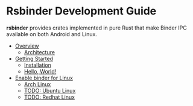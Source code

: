 # **Rsbinder** Development Guide

**rsbinder** provides crates implemented in pure Rust that make Binder IPC available on both Android and Linux.

- [Overview](./overview.md)
    - [Architecture](./architecture.md)
- [Getting Started](./getting-started.md)
    - [Installation](./installation.md)
    - [Hello, World!](./hello-world.md)
- [Enable binder for Linux](./enable-binder-for-linux.md)
    - [Arch Linux](./arch-linux.md)
    - [TODO: Ubuntu Linux]()
    - [TODO: Redhat Linux]()